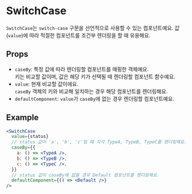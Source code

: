 # SwitchCase

`SwitchCase`는 `switch-case` 구문을 선언적으로 사용할 수 있는 컴포넌트예요.
값(`value`)에 따라 적절한 컴포넌트를 조건부 렌더링을 할 때 유용해요.

## Props

- `caseBy`: 특정 값에 따라 렌더링할 컴포넌트를 매핑한 객체예요.  
  키는 비교할 값이며, 값은 해당 키가 선택될 때 렌더링할 컴포넌트 함수예요.
- `value`: 현재 비교할 값이에요.  
  `caseBy` 객체의 키와 비교해 일치하는 경우 해당 컴포넌트를 렌더링해요.
- `defaultComponent`: `value`가 `caseBy`에 없는 경우 렌더링할 컴포넌트예요.

## Example

```jsx
<SwitchCase
  value={status}
  // status 값이 'a', 'b', 'c'일 때 각각 TypeA, TypeB, TypeC를 렌더링해요.
  caseBy={{
    a: () => <TypeA />,
    b: () => <TypeB />,
    c: () => <TypeC />,
  }}
  // status 값이 caseBy에 없을 경우 Default 컴포넌트를 렌더링해요.
  defaultComponent={() => <Default />}
/>
```
